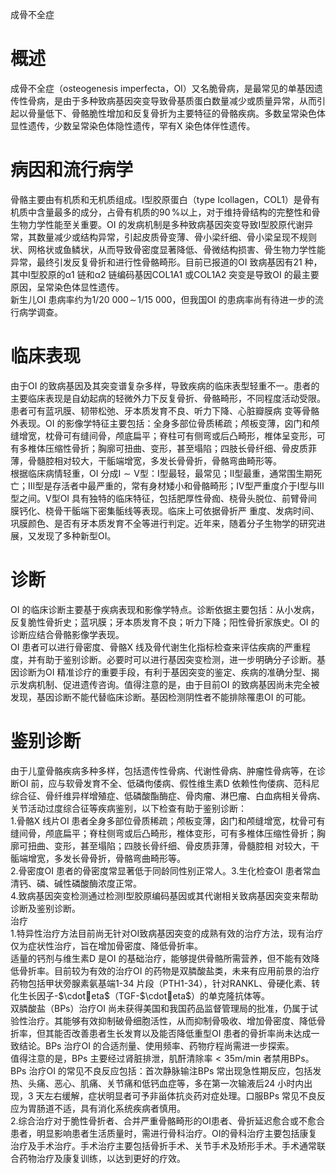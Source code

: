 成骨不全症  
# 概述  
成骨不全症（osteogenesis imperfecta，OI）又名脆骨病，是最常见的单基因遗传性骨病，是由于多种致病基因突变导致骨基质蛋白数量减少或质量异常，从而引起以骨量低下、骨骼脆性增加和反复骨折为主要特征的骨骼疾病。多数呈常染色体显性遗传，少数呈常染色体隐性遗传，罕有X 染色体伴性遗传。  
# 病因和流行病学  
骨骼主要由有机质和无机质组成。Ⅰ型胶原蛋白（type Ⅰcollagen，COL1）是骨有机质中含量最多的成分，占骨有机质的$90\,\%$以上，对于维持骨结构的完整性和骨生物力学性能至关重要。OI 的发病机制是多种致病基因突变导致Ⅰ型胶原代谢异常，其数量减少或结构异常，引起皮质骨变薄、骨小梁纤细、骨小梁呈现不规则状、网格状或鱼鳞状，从而导致骨密度显著降低、骨微结构损害、骨生物力学性能异常，最终引发反复骨折和进行性骨骼畸形。目前已报道的OI 致病基因有21 种，其中Ⅰ型胶原的α1 链和α2 链编码基因COL1A1 或COL1A2 突变是导致OI 的最主要原因，呈常染色体显性遗传。  
新生儿OI 患病率约为$1/20\ 000\!\sim\!1/15\ 000$，但我国OI 的患病率尚有待进一步的流行病学调查。  
# 临床表现  
由于OI 的致病基因及其突变谱复杂多样，导致疾病的临床表型轻重不一。患者的主要临床表现是自幼起病的轻微外力下反复骨折、骨骼畸形，不同程度活动受限。患者可有蓝巩膜、韧带松弛、牙本质发育不良、听力下降、心脏瓣膜病 变等骨骼外表现。OI 的影像学特征主要包括：全身多部位骨质稀疏；颅板变薄，囟门和颅缝增宽，枕骨可有缝间骨，颅底扁平；脊柱可有侧弯或后凸畸形，椎体呈变形，可有多椎体压缩性骨折；胸廓可扭曲、变形，甚至塌陷；四肢长骨纤细、骨皮质菲薄，骨髓腔相对较大，干骺端增宽，多发长骨骨折，骨骼弯曲畸形等。  
根据临床病情轻重，OI 分成$\mathrm{I}\sim\mathrm{V}$型：Ⅰ型最轻，最常见；Ⅱ型最重，通常围生期死亡；Ⅲ型是存活者中最严重的，常有身材矮小和骨骼畸形；Ⅳ型严重度介于Ⅰ型与Ⅲ型之间。Ⅴ型OI 具有独特的临床特征，包括肥厚性骨痂、桡骨头脱位、前臂骨间膜钙化、桡骨干骺端下密集骺线等表现。临床上可依据骨折严 重度、发病时间、巩膜颜色、是否有牙本质发育不全等进行判定。近年来，随着分子生物学的研究进展，又发现了多种新型OI。  
# 诊断  
OI 的临床诊断主要基于疾病表现和影像学特点。诊断依据主要包括：从小发病，反复脆性骨折史；蓝巩膜；牙本质发育不良；听力下降；阳性骨折家族史。OI 的诊断应结合骨骼影像学表现。  
OI 患者可以进行骨密度、骨骼X 线及骨代谢生化指标检查来评估疾病的严重程度，并有助于鉴别诊断。必要时可以进行基因突变检测，进一步明确分子诊断。基因诊断为OI 精准诊疗的重要手段，有利于基因突变的鉴定、疾病的准确分型、揭示发病机制、促进遗传咨询。值得注意的是，由于目前OI 的致病基因尚未完全被发现，基因诊断不能代替临床诊断。基因检测阴性者不能排除罹患OI 的可能。  
# 鉴别诊断  
由于儿童骨骼疾病多种多样，包括遗传性骨病、代谢性骨病、肿瘤性骨病等，在诊断OI 前，应与软骨发育不全、低磷佝偻病、假性维生素D 依赖性佝偻病、范科尼综合征、骨纤维异样增殖症、低磷酸酯酶症、骨肉瘤、淋巴瘤、白血病相关骨病、关节活动过度综合征等疾病鉴别，以下检查有助于鉴别诊断：  
1.骨骼X 线片OI 患者全身多部位骨质稀疏；颅板变薄，囟门和颅缝增宽，枕骨可有缝间骨，颅底扁平；脊柱侧弯或后凸畸形，椎体变形，可有多椎体压缩性骨折；胸廓可扭曲、变形，甚至塌陷；四肢长骨纤细、骨皮质菲薄，骨髓腔相 对较大，干骺端增宽，多发长骨骨折，骨骼弯曲畸形等。  
2.骨密度OI 患者的骨密度常显著低于同龄同性别正常人。3.生化检查OI 患者常血清钙、磷、碱性磷酸酶浓度正常。  
4.致病基因突变检测通过检测Ⅰ型胶原编码基因或其代谢相关致病基因突变来帮助诊断及鉴别诊断。  
治疗  
1.特异性治疗方法目前尚无针对OI致病基因突变的成熟有效的治疗方法，现有治疗仅为症状性治疗，旨在增加骨密度、降低骨折率。  
适量的钙剂与维生素D 是OI 的基础治疗，能够提供骨骼所需营养，但不能有效降低骨折率。目前较为有效的治疗OI 的药物是双膦酸盐类，未来有应用前景的治疗药物包括甲状旁腺素氨基端1-34 片段（PTH1-34），针对RANKL、骨硬化素、转化生长因子-$\cdoteta$（TGF-$\cdoteta$）的单克隆抗体等。  
双膦酸盐（BPs）治疗OI 尚未获得美国和我国药品监督管理局的批准，仍属于试验性治疗。其能够有效抑制破骨细胞活性，从而抑制骨吸收、增加骨密度、降低骨折率，但其能否改善患者生长发育以及能否降低重型OI 患者的骨折率尚未达成一致结论。BPs 治疗OI 的合适剂量、使用频率、药物疗程尚需进一步探索。  
值得注意的是，BPs 主要经过肾脏排泄，肌酐清除率${<}35\mathrm{{m}/\mathrm{{min}}}$ 者禁用BPs。BPs 治疗OI 的常见不良反应包括：首次静脉输注BPs 常出现急性期反应，包括发热、头痛、恶心、肌痛、关节痛和低钙血症等，多在第一次输液后24 小时内出现，3 天左右缓解，症状明显者可予非甾体抗炎药对症处理。口服BPs 常见不良反应为胃肠道不适，具有消化系统疾病者慎用。  
2.综合治疗对于脆性骨折者、合并严重骨骼畸形的OI患者、骨折延迟愈合或不愈合患者，明显影响患者生活质量时，需进行骨科治疗。OI的骨科治疗主要包括康复治疗及手术治疗。手术治疗主要包括骨折手术、关节手术及矫形手术。手术通常联合药物治疗及康复训练，以达到更好的疗效。  

